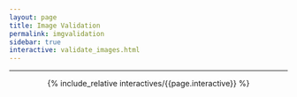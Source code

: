 ```yaml
---
layout: page
title: Image Validation
permalink: imgvalidation
sidebar: true
interactive: validate_images.html
---
```

---


<!-- The below line includes the interactive figure. Do not change! -->
<center>

{% include_relative interactives/{{page.interactive}} %}

</center>


